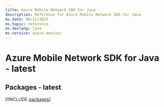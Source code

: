 ```yaml
---
title: Azure Mobile Network SDK for Java
description: Reference for Azure Mobile Network SDK for Java
ms.date: 06/11/2025
ms.topic: reference
ms.devlang: java
ms.service: azure-monitor
---
```

# Azure Mobile Network SDK for Java - latest
## Packages - latest
[!INCLUDE [packages](mobile-network-index.md)]